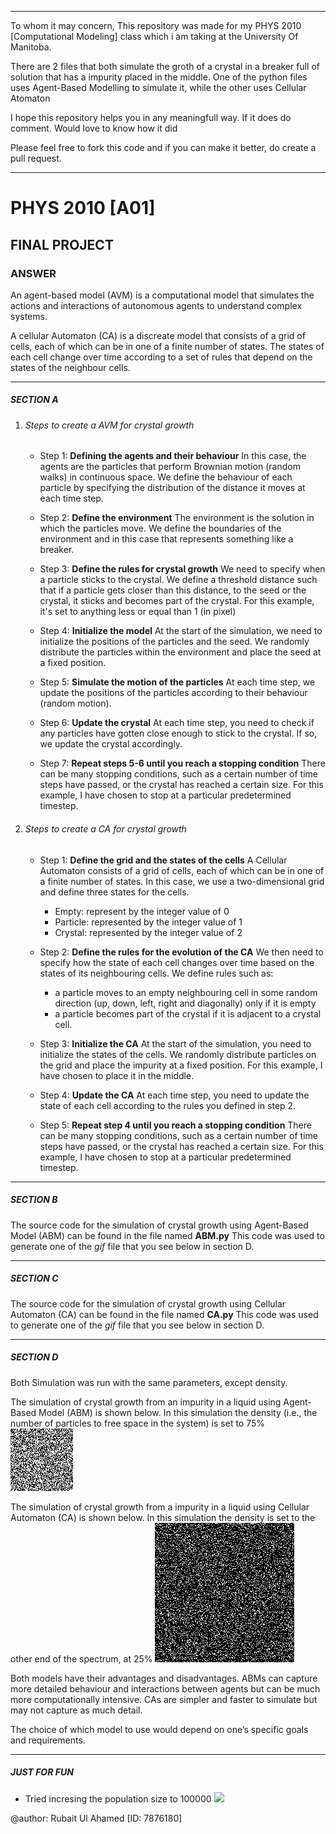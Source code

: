 
------------------------------------------------------------------------------------------------------------------------
To whom it may concern,
This repository was made for my PHYS 2010 [Computational Modeling] class which i am taking at the University Of Manitoba.

There are 2 files that both simulate the groth of a crystal in a breaker full of solution that has a impurity placed in the middle. One of the python files uses Agent-Based Modelling to simulate it, while the other uses Cellular Atomaton

I hope this repository helps you in any meaningfull way. If it does do comment. Would love to know how it did

Please feel free to fork this code and if you can make it better, do create a pull request.

------------------------------------------------------------------------------------------------------------------------
# PHYS 2010 [A01]
## FINAL PROJECT
### ANSWER

An agent-based model (AVM) is a computational model that simulates the actions and interactions of autonomous agents to understand complex systems.

A cellular Automaton (CA) is a discreate model that consists of a grid of cells, each of which can be in one of a finite number of states. The states of each cell change over time according to a set of rules that depend on the states of the neighbour cells.

------------------------------------------------------------------------------------------------------------------------

##### SECTION A

1. ###### Steps to create a AVM for crystal growth
    
    * Step 1: **Defining the agents and their behaviour**
    In this case, the agents are the particles that perform Brownian motion (random walks) in continuous space. We define the behaviour of each particle by specifying the distribution of the distance it moves at each time step. 

    * Step 2: **Define the environment**
    The environment is the solution in which the particles move. We define the boundaries of the environment and in this case that represents something like a breaker.

    * Step 3: **Define the rules for crystal growth**
    We need to specify when a particle sticks to the crystal. We define a threshold distance such that if a particle gets closer than this distance, to the seed or the crystal, it sticks and becomes part of the crystal. For this example, it's set to anything less or equal than 1 (in pixel)

    * Step 4: **Initialize the model**
    At the start of the simulation, we need to initialize the positions of the particles and the seed. We randomly distribute the particles within the environment and place the seed at a fixed position.
    
    * Step 5: **Simulate the motion of the particles**
    At each time step, we update the positions of the particles according to their behaviour (random motion).

    *  Step 6: **Update the crystal**
    At each time step, you need to check if any particles have gotten close enough to stick to the crystal. If so, we update the crystal accordingly.
    
    * Step 7: **Repeat steps 5-6 until you reach a stopping condition**
    There can be many stopping conditions, such as a certain number of time steps have passed, or the crystal has reached a certain size. For this example, I have chosen to stop at a particular predetermined timestep.

2. ###### Steps to create a CA for crystal growth

    * Step 1: **Define the grid and the states of the cells**
    A Cellular Automaton consists of a grid of cells, each of which can be in one of a finite number of states. In this case, we use a two-dimensional grid and define three states for the cells.
        * Empty: represent by the integer value of 0
        * Particle: represented by the integer value of 1
        * Crystal: represented by the integer value of 2

    * Step 2: **Define the rules for the evolution of the CA**
    We then need to specify how the state of each cell changes over time based on the states of its neighbouring cells. We define rules such as:
        * a particle moves to an empty neighbouring cell in some random direction (up, down, left, right and diagonally) only if it is empty
        * a particle becomes part of the crystal if it is adjacent to a crystal cell.
    
    * Step 3: **Initialize the CA**
    At the start of the simulation, you need to initialize the states of the cells. We randomly distribute particles on the grid and place the impurity at a fixed position. For this example, I have chosen to place it in the middle.
    
    * Step 4: **Update the CA**
    At each time step, you need to update the state of each cell according to the rules you defined in step 2.

    * Step 5: **Repeat step 4 until you reach a stopping condition**
    There can be many stopping conditions, such as a certain number of time steps have passed, or the crystal has reached a certain size. For this example, I have chosen to stop at a particular predetermined timestep.

------------------------------------------------------------------------------------------------------------------------

##### SECTION B

The source code for the simulation of crystal growth using Agent-Based Model (ABM) can be found in the file named **ABM.py**
This code was used to generate one of the *gif* file that you see below in section D.

------------------------------------------------------------------------------------------------------------------------

##### SECTION C

The source code for the simulation of crystal growth using Cellular Automaton (CA) can be found in the file named **CA.py**
This code was used to generate one of the *gif* file that you see below in section D.

------------------------------------------------------------------------------------------------------------------------

##### SECTION D

Both Simulation was run with the same parameters, except density. 

The simulation of crystal growth from an impurity in a liquid using Agent-Based Model (ABM) is shown below. In this simulation the density (i.e., the number of particles to free space in the system) is set to 75%
    ![75% density](ABM_Sim.gif)

The simulation of crystal growth from a impurity in a liquid using Cellular Automaton (CA) is shown below. In this simulation the density is set to the other end of the spectrum, at 25%
    ![25% density](CA_Sim.gif)

Both models have their advantages and disadvantages. ABMs can capture more detailed behaviour and interactions between agents but can be much more computationally intensive. CAs are simpler and faster to simulate but may not capture as much detail. 

The choice of which model to use would depend on one’s specific goals and requirements. 

------------------------------------------------------------------------------------------------------------------------

##### JUST FOR FUN

* Tried incresing the population size to 100000
![](CA_Sim_HighRez.gif)


@author: Rubait Ul Ahamed [ID: 7876180]
